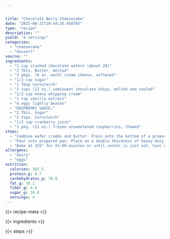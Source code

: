 ```yaml
---


title: "Chocolate Berry Cheesecake"
date: "2025-08-21T10:44:26.950703"
type: "recipe"
description: ""
yield: "4 servings"
categories:
  - "cheesecake"
  - "dessert"
source: ""
ingredients:
  - "1 cup crushed chocolate wafers (about 20)"
  - "2 Tbls. Butter, melted"
  - "3 pkgs. (8 oz. each) cream cheese, softened"
  - "1/2 cup sugar"
  - "1 Tbsp Cornstarch"
  - "2 cups (12 oz.) semisweet chocolate chips, melted and cooled"
  - "1/2 cup heavy whipping cream"
  - "1 tsp vanilla extract"
  - "4 eggs lightly beaten"
  - "RASPBERRY SAUCE;"
  - "2 Tbls. Sugar"
  - "2 tsps. Cornstarch"
  - "1/2 cup cranberry juice"
  - "1 pkg. (12 oz.) frozen unsweetened raspberries, thawed"
steps:
  - "Combine wafer crumbs and butter. Press onto the bottom of a greased 9\" spring form pan; set aside. In a large mixing bowl, beat cream cheese on low speed until smooth. Combine sugar and cornstarch; beat into cream cheese. Stir in the chocolate, cream and vanilla. Add eggs; beat on low just until combined."
  - "Pour into prepared pan. Place on a double thickness of heavy-duty foil. Securely wrap foil around pan. Place in a large baking pan. Add 1 inch of hot water to larger pan."
  - "Bake at 325° for 55-60 minutes or until center is just set. Cool on a wire rack for 10 minutes. Carefully run a knife around edge of pan to loosen; cool 1 our or longer. Refrigerate for 4 hours or overnight. In a saucepan, combine sugar, cornstarch and cranberry juice until smooth. Bring to a boil over medium heat; cook and stir for 1 minute. Remove from heat; stir in raspberries. Cool completely. Remove sides of pan. Serve cheesecake with raspberry sauce. Refrigerate leftovers."
allergens:
  - "dairy"
  - "eggs"
nutrition:
  calories: 383.5
  protein_g: 8.7
  carbohydrates_g: 76.0
  fat_g: 38.2
  fiber_g: 4.6
  sugar_g: 16.8
  servings: 4
---
```


{{< recipe-meta >}}

{{< ingredients >}}

{{< steps >}}
